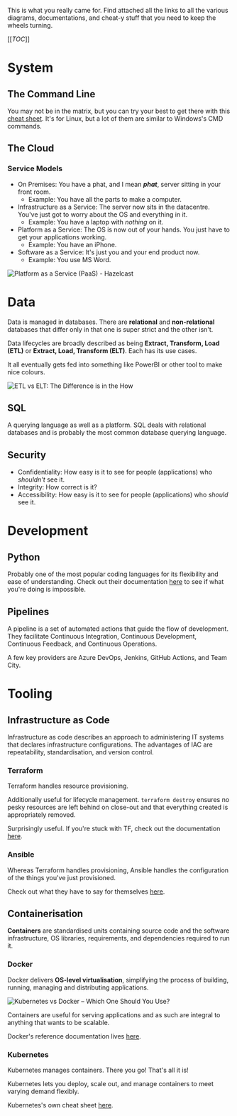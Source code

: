 This is what you really came for. Find attached all the links to all the various diagrams, documentations, and cheat-y stuff that you need to keep the wheels turning.

[[_TOC_]]

# System

## The Command Line

You may not be in the matrix, but you can try your best to get there with this [cheat sheet](https://kubernetes.io/docs/reference/kubectl/cheatsheet/). It's for Linux, but a lot of them are similar to Windows's CMD commands.

## The Cloud

### Service Models

- On Premises: You have a phat, and I mean _**phat**_, server sitting in your front room.
   - Example: You have all the parts to make a computer.
- Infrastructure as a Service: The server now sits in the datacentre. You've just got to worry about the OS and everything in it.
   - Example: You have a laptop with *nothing* on it.
- Platform as a Service: The OS is now out of your hands. You just have to get your applications working.
   - Example: You have an iPhone.
- Software as a Service: It's just you and your end product now.
   - Example: You use MS Word.

<IMG  src="https://hazelcast.com/wp-content/uploads/2020/07/infrastructure-as-a-service-iaas-800x435.png"  alt="Platform as a Service (PaaS) - Hazelcast"/>

# Data

Data is managed in databases. There are **relational** and **non-relational** databases that differ only in that one is super strict and the other isn't.

Data lifecycles are broadly described as being **Extract, Transform, Load (ETL)** or **Extract, Load, Transform (ELT)**. Each has its use cases.

It all eventually gets fed into something like PowerBI or other tool to make nice colours.

<IMG  src="https://blog.panoply.io/hs-fs/hubfs/Blog%20Images/Content%20Blog%20Images/ETL%20vs%20ELT%20Comparison%20summary%20table.png?width=950&amp;name=ETL%20vs%20ELT%20Comparison%20summary%20table.png"  alt="ETL vs ELT: The Difference is in the How"/>

## SQL

A querying language as well as a platform. SQL deals with relational databases and is probably the most common database querying language.

## Security

- Confidentiality: How easy is it to see for people (applications) who *shouldn't* see it.
- Integrity: How correct is it?
- Accessibility: How easy is it to see for people (applications) who *should* see it.

# Development

## Python

Probably one of the most popular coding languages for its flexibility and ease of understanding. Check out their documentation [here](https://docs.python.org) to see if what you're doing is impossible.

## Pipelines

A pipeline is a set of automated actions that guide the flow of development. They facilitate Continuous Integration, Continuous Development, Continuous Feedback, and Continuous Operations.

A few key providers are Azure DevOps, Jenkins, GitHub Actions, and Team City.

# Tooling

## Infrastructure as Code

Infrastructure as code describes an approach to administering IT systems that declares infrastructure configurations. The advantages of IAC are repeatability, standardisation, and version control.

### Terraform

Terraform handles resource provisioning.

Additionally useful for lifecycle management. `terraform destroy` ensures no pesky resources are left behind on close-out and that everything created is appropriately removed.

Surprisingly useful. If you're stuck with TF, check out the documentation [here](https://www.terraform.io/docs).

### Ansible

Whereas Terraform handles provisioning, Ansible handles the configuration of the things you've just provisioned.

Check out what they have to say for themselves [here](https://docs.ansible.com/).

## Containerisation

**Containers** are standardised units containing source code and the software infrastructure, OS libraries, requirements, and dependencies required to run it.

### Docker

Docker delivers **OS-level virtualisation**, simplifying the process of building, running, managing and distributing applications.

<IMG  src="https://www.nakivo.com/blog/wp-content/uploads/2019/05/Docker-containers-are-not-lightweight-virtual-machines.png"  alt="Kubernetes vs Docker – Which One Should You Use?"/>

Containers are useful for serving applications and as such are integral to anything that wants to be scalable.

Docker's reference documentation lives [here](https://docs.docker.com/reference/).

### Kubernetes

Kubernetes manages containers. There you go! That's all it is!

Kubernetes lets you deploy, scale out, and manage containers to meet varying demand flexibly.

Kubernetes's own cheat sheet [here](https://kubernetes.io/docs/reference/kubectl/cheatsheet/).